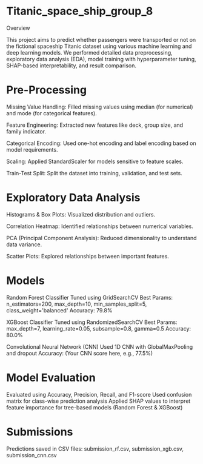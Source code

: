# Titanic_space_ship_group_8
 Overview

This project aims to predict whether passengers were transported or not on the fictional spaceship Titanic dataset using various machine learning and deep learning models. We performed detailed data preprocessing, exploratory data analysis (EDA), model training with hyperparameter tuning, SHAP-based interpretability, and result comparison.

# Pre-Processing

Missing Value Handling: Filled missing values using median (for numerical) and mode (for categorical features).

Feature Engineering: Extracted new features like deck, group size, and family indicator.

Categorical Encoding: Used one-hot encoding and label encoding based on model requirements.

Scaling: Applied StandardScaler for models sensitive to feature scales.

Train-Test Split: Split the dataset into training, validation, and test sets.
# Exploratory Data Analysis

Histograms & Box Plots: Visualized distribution and outliers.

Correlation Heatmap: Identified relationships between numerical variables.

PCA (Principal Component Analysis): Reduced dimensionality to understand data variance.

Scatter Plots: Explored relationships between important features.
# Models

Random Forest Classifier
Tuned using GridSearchCV
Best Params: n_estimators=200, max_depth=10, min_samples_split=5, class_weight='balanced'
Accuracy: 79.8%

XGBoost Classifier
Tuned using RandomizedSearchCV
Best Params: max_depth=7, learning_rate=0.05, subsample=0.8, gamma=0.5
Accuracy: 80.0%

Convolutional Neural Network (CNN)
Used 1D CNN with GlobalMaxPooling and dropout
Accuracy: (Your CNN score here, e.g., 77.5%)
# Model Evaluation

Evaluated using Accuracy, Precision, Recall, and F1-score
Used confusion matrix for class-wise prediction analysis
Applied SHAP values to interpret feature importance for tree-based models (Random Forest & XGBoost)
# Submissions

Predictions saved in CSV files:
submission_rf.csv, submission_xgb.csv, submission_cnn.csv

